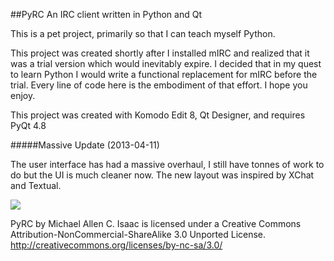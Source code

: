 ##PyRC
An IRC client written in Python and Qt

This is a pet project, primarily so that I can teach myself Python.

This project was created shortly after I installed mIRC and realized that it was a trial version which would inevitably expire.  I decided that in my quest to learn Python I would write a functional replacement for mIRC before the trial.  Every line of code here is the embodiment of that effort.  I hope you enjoy.

This project was created with Komodo Edit 8, Qt Designer, and requires PyQt 4.8

#####Massive Update (2013-04-11)

The user interface has had a massive overhaul, I still have tonnes of work to do but the UI is much cleaner now.  The new layout was inspired by XChat and Textual.

![](https://raw.github.com/MichaelTheDevel/PyRC/master/screenshot/pyrc-screenshot.png)


PyRC by Michael Allen C. Isaac is licensed under a Creative Commons Attribution-NonCommercial-ShareAlike 3.0 Unported License.
<http://creativecommons.org/licenses/by-nc-sa/3.0/>